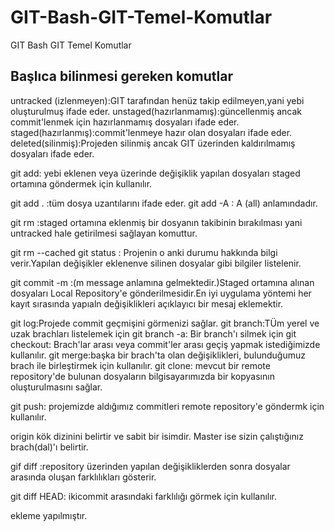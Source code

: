 # GIT-Bash-GIT-Temel-Komutlar
GIT Bash GIT Temel Komutlar

## Başlıca bilinmesi gereken komutlar
untracked (izlenmeyen):GIT tarafından henüz takip edilmeyen,yani yebi oluşturulmuş ifade eder.
unstaged(hazırlanmamış):güncellenmiş ancak commit'lenmek için hazırlanmamış dosyaları ifade eder.
staged(hazırlanmış):commit'lenmeye hazır olan dosyaları ifade eder.
deleted(silinmiş):Projeden silinmiş ancak GIT üzerinden kaldırılmamış dosyaları ifade eder.

git add: yebi eklenen veya üzerinde değişiklik yapılan dosyaları staged ortamına göndermek için kullanılır.

git add . :tüm dosya uzantılarını ifade eder.
git add -A : A (all) anlamındadır.

git rm :staged ortamına eklenmiş bir dosyanın takibinin bırakılması yani untracked hale getirilmesi sağlayan komuttur.

git rm --cached
git status : Projenin o anki durumu hakkında bilgi verir.Yapılan değişikler eklenenve silinen dosyalar gibi bilgiler listelenir.

git commit -m :(m message anlamına gelmektedir.)Staged ortamına alınan dosyaları Local Repository'e gönderilmesidir.En iyi uygulama yöntemi her kayıt sırasında yapıaln değişiklikleri açıklayıcı bir mesaj eklemektir.

git log:Projede commit geçmişini görmenizi sağlar.
git branch:TÜm yerel ve uzak brachları listelemek için 
git branch -a: Bir branch'ı silmek için
git checkout: Brach'lar arası veya commit'ler arası geçiş yapmak istediğimizde kullanılır.
git merge:başka bir brach'ta olan değişiklikleri, bulunduğumuz brach ile birleştirmek için kullanılır.
git clone: mevcut bir remote repository'de bulunan dosyaların bilgisayarımızda bir kopyasının oluşturulmasını sağlar.

git push: projemizde aldığımız commitleri remote repository'e göndermk için kullanılır.

origin kök dizinini belirtir ve sabit bir isimdir. 
Master ise sizin çalıştığınız brach(dal)'ı belirtir.


gif diff :repository üzerinden yapılan değişikliklerden sonra dosyalar arasında oluşan farklılıkları gösterir.

git diff HEAD: ikicommit arasındaki  farklılığı görmek için kullanılır.

ekleme yapılmıştır.
